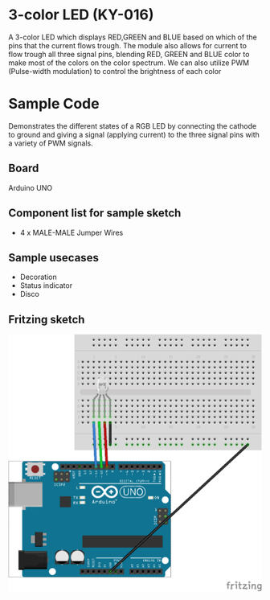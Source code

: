 # 3-color LED (KY-016)
A 3-color LED which displays RED,GREEN and BLUE based on which of the pins that the current flows trough.
The module also allows for current to flow trough all three signal pins, blending RED, GREEN and BLUE color to make most of the colors on the color spectrum. 
We can also utilize PWM (Pulse-width modulation) to control the brightness of each color 

# Sample Code
Demonstrates the different states of a RGB LED by connecting the cathode to ground and giving a signal (applying current) to the three signal pins with a variety of PWM signals.

## Board
Arduino UNO

## Component list for sample sketch
* 4 x MALE-MALE Jumper Wires

## Sample usecases
* Decoration
* Status indicator
* Disco

## Fritzing sketch

<img src="KY-016.png" alt="Fritzing" />
